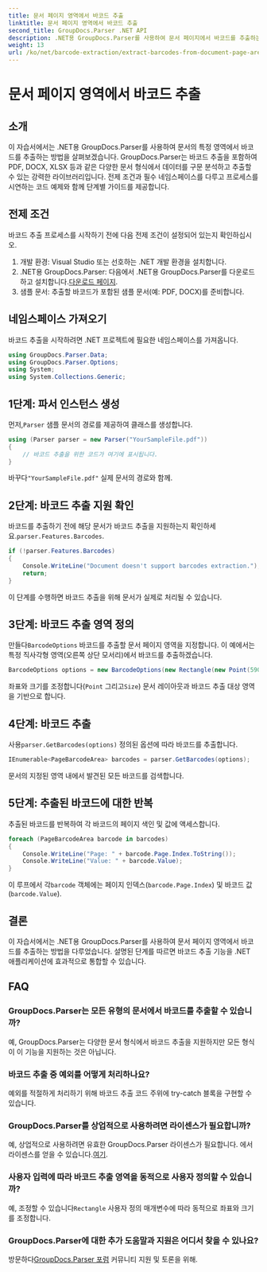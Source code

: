 ```yaml
---
title: 문서 페이지 영역에서 바코드 추출
linktitle: 문서 페이지 영역에서 바코드 추출
second_title: GroupDocs.Parser .NET API
description: .NET용 GroupDocs.Parser를 사용하여 문서 페이지에서 바코드를 추출하는 방법을 알아보세요. 이 단계별 튜토리얼을 통해 문서 처리 능력을 향상시키세요.
weight: 13
url: /ko/net/barcode-extraction/extract-barcodes-from-document-page-area/
---
```


# 문서 페이지 영역에서 바코드 추출

## 소개
이 자습서에서는 .NET용 GroupDocs.Parser를 사용하여 문서의 특정 영역에서 바코드를 추출하는 방법을 살펴보겠습니다. GroupDocs.Parser는 바코드 추출을 포함하여 PDF, DOCX, XLSX 등과 같은 다양한 문서 형식에서 데이터를 구문 분석하고 추출할 수 있는 강력한 라이브러리입니다. 전제 조건과 필수 네임스페이스를 다루고 프로세스를 시연하는 코드 예제와 함께 단계별 가이드를 제공합니다.
## 전제 조건
바코드 추출 프로세스를 시작하기 전에 다음 전제 조건이 설정되어 있는지 확인하십시오.
1. 개발 환경: Visual Studio 또는 선호하는 .NET 개발 환경을 설치합니다.
2.  .NET용 GroupDocs.Parser: 다음에서 .NET용 GroupDocs.Parser를 다운로드하고 설치합니다.[다운로드 페이지](https://releases.groupdocs.com/parser/net/).
3. 샘플 문서: 추출할 바코드가 포함된 샘플 문서(예: PDF, DOCX)를 준비합니다.

## 네임스페이스 가져오기
바코드 추출을 시작하려면 .NET 프로젝트에 필요한 네임스페이스를 가져옵니다.
```csharp
using GroupDocs.Parser.Data;
using GroupDocs.Parser.Options;
using System;
using System.Collections.Generic;
```
## 1단계: 파서 인스턴스 생성
 먼저,`Parser` 샘플 문서의 경로를 제공하여 클래스를 생성합니다.
```csharp
using (Parser parser = new Parser("YourSampleFile.pdf"))
{
    // 바코드 추출을 위한 코드가 여기에 표시됩니다.
}
```
 바꾸다`"YourSampleFile.pdf"` 실제 문서의 경로와 함께.
## 2단계: 바코드 추출 지원 확인
 바코드를 추출하기 전에 해당 문서가 바코드 추출을 지원하는지 확인하세요.`parser.Features.Barcodes`.
```csharp
if (!parser.Features.Barcodes)
{
    Console.WriteLine("Document doesn't support barcodes extraction.");
    return;
}
```
이 단계를 수행하면 바코드 추출을 위해 문서가 실제로 처리될 수 있습니다.
## 3단계: 바코드 추출 영역 정의
 만들다`BarcodeOptions` 바코드를 추출할 문서 페이지 영역을 지정합니다. 이 예에서는 특정 직사각형 영역(오른쪽 상단 모서리)에서 바코드를 추출하겠습니다.
```csharp
BarcodeOptions options = new BarcodeOptions(new Rectangle(new Point(590, 80), new Size(150, 150)));
```
좌표와 크기를 조정합니다(`Point` 그리고`Size`) 문서 레이아웃과 바코드 추출 대상 영역을 기반으로 합니다.
## 4단계: 바코드 추출
 사용`parser.GetBarcodes(options)` 정의된 옵션에 따라 바코드를 추출합니다.
```csharp
IEnumerable<PageBarcodeArea> barcodes = parser.GetBarcodes(options);
```
문서의 지정된 영역 내에서 발견된 모든 바코드를 검색합니다.
## 5단계: 추출된 바코드에 대한 반복
추출된 바코드를 반복하여 각 바코드의 페이지 색인 및 값에 액세스합니다.
```csharp
foreach (PageBarcodeArea barcode in barcodes)
{
    Console.WriteLine("Page: " + barcode.Page.Index.ToString());
    Console.WriteLine("Value: " + barcode.Value);
}
```
 이 루프에서 각`barcode` 객체에는 페이지 인덱스(`barcode.Page.Index`) 및 바코드 값(`barcode.Value`).

## 결론
이 자습서에서는 .NET용 GroupDocs.Parser를 사용하여 문서 페이지 영역에서 바코드를 추출하는 방법을 다루었습니다. 설명된 단계를 따르면 바코드 추출 기능을 .NET 애플리케이션에 효과적으로 통합할 수 있습니다.

## FAQ
### GroupDocs.Parser는 모든 유형의 문서에서 바코드를 추출할 수 있습니까?
예, GroupDocs.Parser는 다양한 문서 형식에서 바코드 추출을 지원하지만 모든 형식이 이 기능을 지원하는 것은 아닙니다.
### 바코드 추출 중 예외를 어떻게 처리하나요?
예외를 적절하게 처리하기 위해 바코드 추출 코드 주위에 try-catch 블록을 구현할 수 있습니다.
### GroupDocs.Parser를 상업적으로 사용하려면 라이센스가 필요합니까?
예, 상업적으로 사용하려면 유효한 GroupDocs.Parser 라이센스가 필요합니다. 에서 라이센스를 얻을 수 있습니다.[여기](https://purchase.groupdocs.com/buy).
### 사용자 입력에 따라 바코드 추출 영역을 동적으로 사용자 정의할 수 있습니까?
 예, 조정할 수 있습니다`Rectangle` 사용자 정의 매개변수에 따라 동적으로 좌표와 크기를 조정합니다.
### GroupDocs.Parser에 대한 추가 도움말과 지원은 어디서 찾을 수 있나요?
 방문하다[GroupDocs.Parser 포럼](https://forum.groupdocs.com/c/parser/17) 커뮤니티 지원 및 토론을 위해.